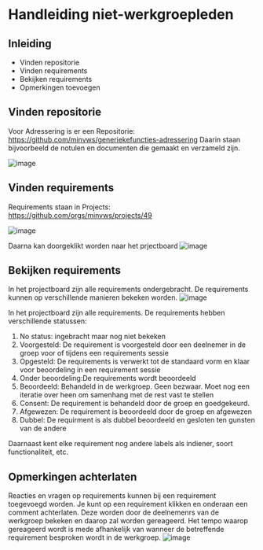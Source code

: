 # Handleiding niet-werkgroepleden

## Inleiding
- Vinden repositorie
- Vinden requirements
- Bekijken requirements
- Opmerkingen toevoegen

## Vinden repositorie
Voor Adressering is er een Repositorie:
https://github.com/minvws/generiekefuncties-adressering
Daarin staan bijvoorbeeld de notulen en documenten die gemaakt en verzameld zijn.

![image](https://github.com/minvws/generiekefuncties-adressering/assets/158051510/d65c1a01-7d5b-49ff-8d64-5f7fad48ab8c)

## Vinden requirements
Requirements staan in Projects:
https://github.com/orgs/minvws/projects/49

![image](https://github.com/minvws/generiekefuncties-adressering/assets/158051510/39d41f7b-1d90-4846-8b29-99f2d00e1d0b)

Daarna kan doorgeklikt worden naar het prjectboard
![image](https://github.com/minvws/generiekefuncties-adressering/assets/158051510/ee9c75ce-1cfa-4827-8ba8-91ae6b86524d)


## Bekijken requirements
In het projectboard zijn alle requirements ondergebracht. De requirements kunnen op verschillende manieren bekeken worden.
![image](https://github.com/minvws/generiekefuncties-adressering/assets/158051510/2cb265cc-95bd-44e4-b326-5b7f99e3d06a)


In het projectboard zijn alle requirements. De requirements hebben verschillende statussen:
1. No status: ingebracht maar nog niet bekeken
2. Voorgesteld: De requirement is voorgesteld door een deelnemer in de groep voor of tijdens een requirements sessie
3. Opgesteld: De requirements is verwerkt tot de standaard vorm en klaar voor beoordeling in een requirement sessie
4. Onder beoordeling:De requirements wordt beoordeeld 
5. Beoordeeld: Behandeld in de werkgroep. Geen bezwaar. Moet nog een iteratie over heen om samenhang met de rest vast te stellen
6. Consent: De requirement is behandeld door de groep en goedgekeurd.
7. Afgewezen: De requirement is beoordeeld door de groep en afgewezen
8. Dubbel: De requirment is als dubbel beoordeeld en gesloten ten gunsten van de andere

Daarnaast kent elke requirement nog andere labels als indiener, soort functionaliteit, etc.

## Opmerkingen achterlaten
Reacties en vragen op requirements kunnen bij een requirement toegevoegd worden. Je kunt op een requirement klikken en onderaan een comment achterlaten. Deze worden door de deelnemenrs van de werkgroep bekeken en daarop zal worden gereageerd. Het tempo waarop gereageerd wordt is mede afhankelijk van wanneer de betreffende requirement besproken wordt in de werkgroep.
![image](https://github.com/minvws/generiekefuncties-adressering/assets/158051510/8ae8956c-da32-434c-98bb-f2d04a7602c2)


